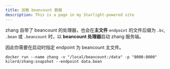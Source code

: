 ```yaml
---
title: 加载 beancount 数据
description: This is a page in my Starlight-powered site
---
```



zhang 自带了 beancount 的处理器，也会在**主文件** `endpoint` 的文件后缀为 `.bc`, `.bean` 或 `.beancount` 时，以 **beancount 处理器**启动
zhang 服务端。

因此你需要在启动时指定 endpoint 为 beancount 主文件。

```shell
docker run --name zhang -v "/local/beancount:/data" -p "8000:8000" kilerd/zhang:snapshot --endpoint data.bean
```